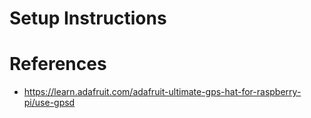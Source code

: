 # Setup Instructions

# References

- https://learn.adafruit.com/adafruit-ultimate-gps-hat-for-raspberry-pi/use-gpsd